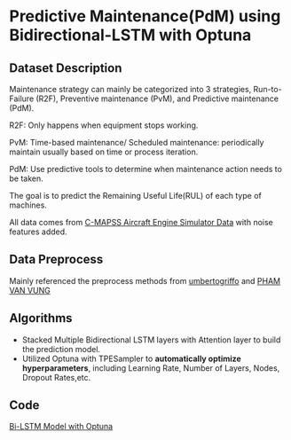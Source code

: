 # Predictive Maintenance(PdM) using Bidirectional-LSTM with Optuna
## Dataset Description

Maintenance strategy can mainly be categorized into 3 strategies, Run-to-Failure (R2F), Preventive maintenance (PvM), and Predictive maintenance (PdM).

R2F: Only happens when equipment stops working.

PvM: Time-based maintenance/ Scheduled maintenance: periodically maintain usually based on time or process iteration.

PdM: Use predictive tools to determine when maintenance action needs to be taken.

The goal is to predict the Remaining Useful Life(RUL) of each type of machines.

All data comes from [C-MAPSS Aircraft Engine Simulator Data](https://data.nasa.gov/dataset/C-MAPSS-Aircraft-Engine-Simulator-Data/xaut-bemq) with noise features added.

## Data Preprocess
Mainly referenced the preprocess methods from [umbertogriffo](https://github.com/umbertogriffo/Predictive-Maintenance-using-LSTM) and [PHAM VAN VUNG](https://www.kaggle.com/code/phamvanvung/cmapss)

## Algorithms
- Stacked Multiple Bidirectional LSTM layers with Attention layer to build the prediction model.
- Utilized Optuna with TPESampler to **automatically optimize hyperparameters**, including Learning Rate, Number of Layers, Nodes, Dropout Rates,etc.

## Code
[Bi-LSTM Model with Optuna](https://github.com/Kev107034011/pdm-lstm-prediction/blob/main/Bi-LSTM%20Model%20with%20Optuna.ipynb)

